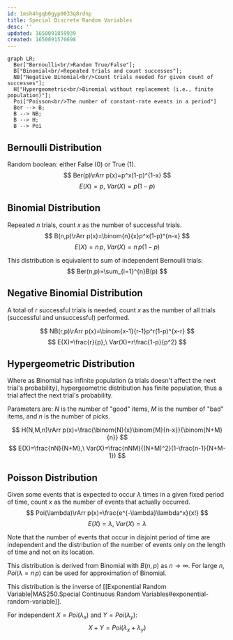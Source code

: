 ```yaml
---
id: 1msh4hgqb0gyp9033q8rdnp
title: Special Discrete Random Variables
desc: ''
updated: 1650091859939
created: 1650091570698
---
```


```mermaid
graph LR;
  Ber["Bernoulli<br/>Random True/False"];
  B["Binomial<br/>Repeated trials and count successes"];
  NB["Negative Binomial<br/>Count trials needed for given count of successes"];
  H["Hypergeometric<br/>Binomial without replacement (i.e., finite population)"];
  Poi["Poisson<br/>The number of constant-rate events in a period"]
  Ber --> B;
  B --> NB;
  B --> H;
  B --> Poi
```

## Bernoulli Distribution

Random boolean: either False (0) or True (1).
$$
Ber(p)\rArr p(x)=p^x(1-p)^{1-x}
$$
$$
E(X)=p,\ Var(X)=p(1-p)
$$

## Binomial Distribution

Repeated $n$ trials, count $x$ as the number of successful trials.
$$
B(n,p)\rArr p(x)=\binom{n}{x}p^x(1-p)^{n-x}
$$
$$
E(X)=n\,p,\ Var(X)=n\,p(1-p)
$$

This distribution is equivalent to sum of independent Bernoulli trials:
$$
Ber(n,p)=\sum_{i=1}^{n}B(p)
$$

## Negative Binomial Distribution

A total of $r$ successful trials is needed, count $x$ as the number of all trials (successful and unsuccessful) performed.

$$
NB(r,p)\rArr p(x)=\binom{x-1}{r-1}p^r(1-p)^{x-r}
$$
$$
E(X)=\frac{r}{p},\ Var(X)=r\frac{1-p}{p^2}
$$

## Hypergeometric Distribution

Where as Binomial has infinite population (a trials doesn't affect the next trial's probability), hypergeometric distribution has finite population, thus a trial affect the next trial's probability.

Parameters are: $N$ is the number of "good" items, $M$ is the number of "bad" items, and $n$ is the number of picks.

$$
H(N,M,n)\rArr p(x)=\frac{\binom{N}{x}\binom{M}{n-x}}{\binom{N+M}{n}}
$$
$$
E(X)=\frac{nN}{N+M},\ Var(X)=\frac{nNM}{(N+M)^2}(1-\frac{n-1}{N+M-1})
$$

## Poisson Distribution

Given some events that is expected to occur $\lambda$ times in a given fixed period of time, count $x$ as the number of events that actually occurred.
$$
Poi(\lambda)\rArr p(x)=\frac{e^{-\lambda}\lambda^x}{x!}
$$
$$
E(X)=\lambda,\ Var(X)=\lambda
$$

Note that the number of events that occur in disjoint period of time are independent and the distribution of the number of events only on the length of time and not on its location.

This distribution is derived from Binomial with $B(n,p)$ as $n\to \infty$. For large $n$, $Poi(\lambda=n\,p)$ can be used for approximation of Binomial.

This distribution is the inverse of [[Exponential Random Variable|MAS250.Special Continuous Random Variables#exponential-random-variable]].

For independent $X=Poi(\lambda_x)$ and $Y=Poi(\lambda_y)$:
$$
X+Y=Poi(\lambda_x+\lambda_y)
$$
